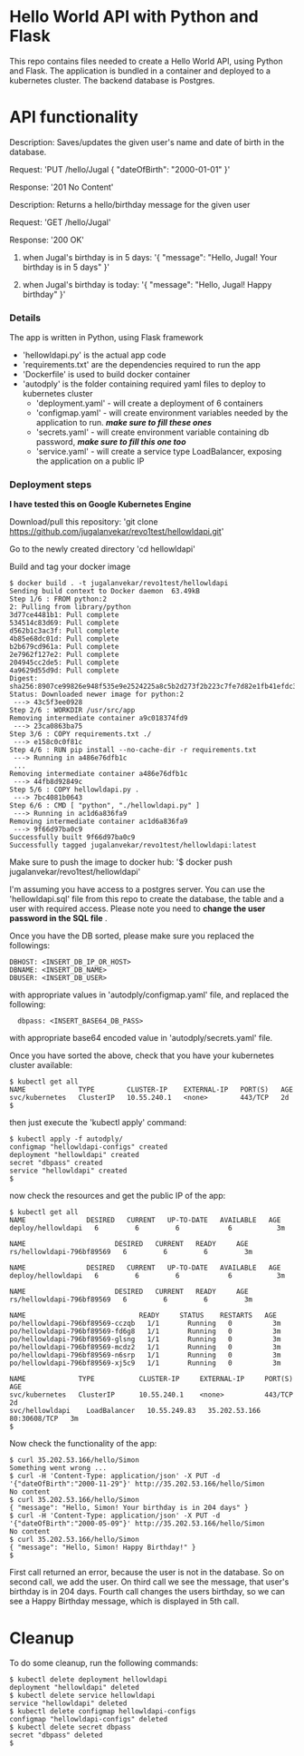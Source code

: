 # Hello World API with Python and Flask 
This repo contains files needed to create a Hello World API, using Python and Flask. The application is bundled in a container and deployed to a kubernetes cluster. The backend database is Postgres.

# API functionality

Description: Saves/updates the given user's name and date of birth in the database.

Request:       'PUT /hello/Jugal { "dateOfBirth": "2000-01-01" }'

Response:    '201 No Content'



Description: Returns a hello/birthday message for the given user

Request:       'GET /hello/Jugal'

Response:     '200 OK'


 1. when Jugal's birthday is in 5 days:
                      '{ "message": "Hello, Jugal! Your birthday is in 5 days" }'
              
 2. when Jugal's birthday is today: 
                     '{ "message": "Hello, Jugal! Happy birthday" }'

### Details

The app is written in Python, using Flask framework 

 - 'hellowldapi.py' is the actual app code
 - 'requirements.txt' are the dependencies required to run the app
 - 'Dockerfile' is used to build docker container
 - 'autodply' is the folder containing required yaml files to deploy to kubernetes cluster
    - 'deployment.yaml' - will create a deployment of 6 containers	 
    - 'configmap.yaml' - will create environment variables needed by the application to run. ***make sure to fill these ones***
    - 'secrets.yaml' - will create environment variable containing db password, ***make sure to fill this one too***
    - 'service.yaml' - will create a service type LoadBalancer, exposing the application on a public IP

### Deployment steps
**I have tested this on Google Kubernetes Engine**

Download/pull this repository:
'git clone https://github.com/jugalanvekar/revo1test/hellowldapi.git'

Go to the newly created directory
'cd hellowldapi'

Build and tag your docker image

    $ docker build . -t jugalanvekar/revo1test/hellowldapi
    Sending build context to Docker daemon  63.49kB
    Step 1/6 : FROM python:2
    2: Pulling from library/python
    3d77ce4481b1: Pull complete
    534514c83d69: Pull complete
    d562b1c3ac3f: Pull complete
    4b85e68dc01d: Pull complete
    b2b679cd961a: Pull complete
    2e7962f127e2: Pull complete
    204945cc2de5: Pull complete
    4a9629d55d9d: Pull complete
    Digest: sha256:8907ce99826e948f535e9e2524225a8c5b2d273f2b223c7fe7d82e1fb41efdc3
    Status: Downloaded newer image for python:2
     ---> 43c5f3ee0928
    Step 2/6 : WORKDIR /usr/src/app
    Removing intermediate container a9c018374fd9
     ---> 23ca0863ba75
    Step 3/6 : COPY requirements.txt ./
     ---> e158c0c0f81c
    Step 4/6 : RUN pip install --no-cache-dir -r requirements.txt
     ---> Running in a486e76dfb1c
     ...
    Removing intermediate container a486e76dfb1c
     ---> 44fb8d92849c
    Step 5/6 : COPY hellowldapi.py .
     ---> 7bc4081b0643
    Step 6/6 : CMD [ "python", "./hellowldapi.py" ]
     ---> Running in ac1d6a836fa9
    Removing intermediate container ac1d6a836fa9
     ---> 9f66d97ba0c9
    Successfully built 9f66d97ba0c9
    Successfully tagged jugalanvekar/revo1test/hellowldapi:latest
Make sure to push the image to docker hub:
'$ docker push jugalanvekar/revo1test/hellowldapi'

I'm assuming you have access to a postgres server. You can use the 'hellowldapi.sql' file from this repo to create the database, the table and a user with required access. Please note you need to **change the user password in the SQL file** .

Once you have the DB sorted, please make sure you replaced the followings:

    DBHOST: <INSERT_DB_IP_OR_HOST>
    DBNAME: <INSERT_DB_NAME>
    DBUSER: <INSERT_DB_USER>

  with appropriate values in 'autodply/configmap.yaml' file, and replaced the following:

      dbpass: <INSERT_BASE64_DB_PASS>

  with appropriate base64 encoded value in 'autodply/secrets.yaml' file.

Once you have sorted the above, check that you have your kubernetes cluster available:

    $ kubectl get all
    NAME             TYPE        CLUSTER-IP    EXTERNAL-IP   PORT(S)   AGE
    svc/kubernetes   ClusterIP   10.55.240.1   <none>        443/TCP   2d
    $

  then just execute the 'kubectl apply' command:

    $ kubectl apply -f autodply/
    configmap "hellowldapi-configs" created
    deployment "hellowldapi" created
    secret "dbpass" created
    service "hellowldapi" created
    $

now check the resources and get the public IP of the app:

    $ kubectl get all
    NAME               DESIRED   CURRENT   UP-TO-DATE   AVAILABLE   AGE
    deploy/hellowldapi   6         6         6            6           3m
    
    NAME                      DESIRED   CURRENT   READY     AGE
    rs/hellowldapi-796bf89569   6         6         6         3m
    
    NAME               DESIRED   CURRENT   UP-TO-DATE   AVAILABLE   AGE
    deploy/hellowldapi   6         6         6            6           3m
    
    NAME                      DESIRED   CURRENT   READY     AGE
    rs/hellowldapi-796bf89569   6         6         6         3m
    
    NAME                            READY     STATUS    RESTARTS   AGE
    po/hellowldapi-796bf89569-cczqb   1/1       Running   0          3m
    po/hellowldapi-796bf89569-fd6g8   1/1       Running   0          3m
    po/hellowldapi-796bf89569-glsng   1/1       Running   0          3m
    po/hellowldapi-796bf89569-mcdz2   1/1       Running   0          3m
    po/hellowldapi-796bf89569-n6srp   1/1       Running   0          3m
    po/hellowldapi-796bf89569-xj5c9   1/1       Running   0          3m
    
    NAME             TYPE           CLUSTER-IP     EXTERNAL-IP     PORT(S)        AGE
    svc/kubernetes   ClusterIP      10.55.240.1    <none>          443/TCP        2d
    svc/hellowldapi    LoadBalancer   10.55.249.83   35.202.53.166   80:30608/TCP   3m
    $
Now check the functionality of the app:

    $ curl 35.202.53.166/hello/Simon
    Something went wrong ...
    $ curl -H 'Content-Type: application/json' -X PUT -d '{"dateOfBirth":"2000-11-29"}' http://35.202.53.166/hello/Simon
    No content
    $ curl 35.202.53.166/hello/Simon
    { "message": "Hello, Simon! Your birthday is in 204 days" }
    $ curl -H 'Content-Type: application/json' -X PUT -d '{"dateOfBirth":"2000-05-09"}' http://35.202.53.166/hello/Simon
    No content
    $ curl 35.202.53.166/hello/Simon
    { "message": "Hello, Simon! Happy Birthday!" }
    $
First call returned an error, because the user is not in the database. So on second call, we add the user. On third call we see the message, that user's birthday is in 204 days. Fourth call changes the users birthday, so we can see a Happy Birthday message, which is displayed in 5th call.


# Cleanup
To do some cleanup, run the following commands:

    $ kubectl delete deployment hellowldapi
    deployment "hellowldapi" deleted
    $ kubectl delete service hellowldapi
    service "hellowldapi" deleted
    $ kubectl delete configmap hellowldapi-configs
    configmap "hellowldapi-configs" deleted
    $ kubectl delete secret dbpass
    secret "dbpass" deleted
    $

